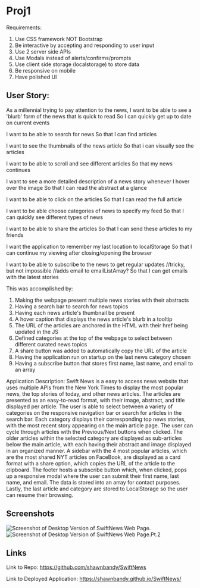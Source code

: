 # Proj1

Requirements:
1. Use CSS framework NOT Bootstrap
2. Be interactive by accepting and responding to user input 
3. Use 2 server side APIs
4. Use Modals instead of alerts/confirms/prompts
5. Use client side storage (localstorage) to store data
6. Be responsive on mobile 
7. Have polished UI



## User Story:

As a millennial trying to pay attention to the news, 
I want to be able to see a 'blurb' form of the news that is quick to read 
So I can quickly get up to date on current events

I want to be able to search for news
So that I can find articles

I want to see the thumbnails of the news article 
So that i can visually see the articles

I want to be able to scroll and see different articles 
So that my news continues 

I want to see a more detailed description of a news story whenever I hover over the image
So that I can read the abstract at a glance

I want to be able to click on the articles 
So that I can read the full article

I want to be able choose categories of news to specify my feed
So that I can quickly see different types of news

I want to be able to share the articles 
So that I can send these articles to my friends 

I want the application to remember my last location to localStorage
So that I can continue my viewing after closing/opening the browser 

I want to be able to subscribe to the news to get regular updates //tricky, but not impossible //adds email to emailListArray?
So that I can get emails with the latest stories

This was accomplished by: 
1. Making the webpage present multiple news stories with their abstracts 
2. Having a search bar to search for news topics
3. Having each news article's thumbnail be present
4. A hover caption that displays the news article's blurb in a tooltip
5. The URL of the articles are anchored in the HTML with their href being updated in the JS
6. Defined categories at the top of the webpage to select between different curated news topics
7. A share button was added to automatically copy the URL of the article
8. Having the application run on startup on the last news category chosen
9. Having a subscribe button that stores first name, last name, and email to an array

Application Description: 
Swift News is a easy to access news website that uses multiple APIs from the New York Times to display the most popular news, the top stories of today, and other news articles. The articles are presented as an easy-to-read format, with their image, abstract, and title displayed per article. The user is able to select between a variety of categories on the responsive navigation bar or search for articles in the search bar. Each category displays their corresponding top news stories, with the most recent story appearing on the main article page. The user can cycle through articles with the Previous/Next buttons when clicked. The older articles within the selected category are displayed as sub-articles below the main article, with each having their abstract and image displayed in an organized manner. A sidebar with the 4 most popular articles, which are the most shared NYT articles on FaceBook, are displayed as a card format with a share option, which copies the URL of the article to the clipboard. The footer hosts a subscribe button which, when clicked, pops up a responsive modal where the user can submit their first name, last name, and email. The data is stored into an array for contact purposes. Lastly, the last article and category are stored to LocalStorage so the user can resume their browsing.

## Screenshots

![Screenshot of Desktop Version of SwiftNews Web Page.](/assets/img/Screen%20Shot%202022-08-21%20at%208.44.28%20PM.png) 
![Screenshot of Desktop Version of SwiftNews Web Page.Pt.2](/assets/img/Screen%20Shot%202022-08-21%20at%208.45.12%20PM.png)

## Links

Link to Repo: https://github.com/shawnbandy/SwiftNews

Link to Deployed Application: https://shawnbandy.github.io/SwiftNews/

